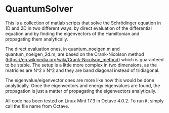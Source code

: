 # QuantumSolver

This is a collection of matlab scripts that solve the Schrödinger equation in 1D and 2D in two different ways: by direct evaluation of the differential equation and by finding the eigenvectors of the Hamiltonian and propagating them analytically.

The direct evaluation ones, in quantum_noeigen.m and quantum_noeigen_2d.m, are based on the Crank-Nicolson method (https://en.wikipedia.org/wiki/Crank-Nicolson_method) which is guaranteed to be stable. The setup is a little more complex in two dimensions, as the matricies are N^2 x N^2 and they are band diagonal instead of tridiagonal.

The eigenvalue/eigenvector ones are more like how this would be done analytically. Once the eigenvectors and energy eigenvalues are found, the propagation is just a matter of propagating the eigenvectors analytically.


All code has been tested on Linux Mint 17.3 in Octave 4.0.2. To run it, simply call the file name from Octave.

